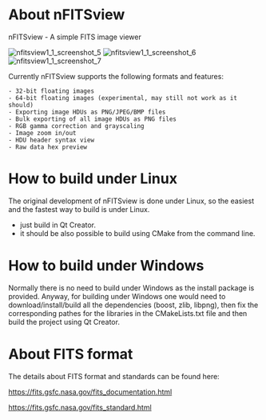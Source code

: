 # About nFITSview
nFITSview - A simple FITS image viewer

![nfitsview1_1_screenshot_5](https://user-images.githubusercontent.com/109148999/180640402-b17321d1-2002-4112-81db-3fd0c16e0b8f.png)
![nfitsview1_1_screenshot_6](https://user-images.githubusercontent.com/109148999/180640403-01bed71b-ae8b-4fdd-aa3b-2d104e64ea56.png)
![nfitsview1_1_screenshot_7](https://user-images.githubusercontent.com/109148999/180741392-779ce687-e1a1-4937-a806-0b9de9a6c3c7.png)


Currently nFITSview supports the following formats and features:

    - 32-bit floating images
    - 64-bit floating images (experimental, may still not work as it should)
    - Exporting image HDUs as PNG/JPEG/BMP files
    - Bulk exporting of all image HDUs as PNG files
    - RGB gamma correction and grayscaling
    - Image zoom in/out
    - HDU header syntax view
    - Raw data hex preview
    
# How to build under Linux

The original development of nFITSview is done under Linux, so the easiest and the fastest way to build is under Linux.

- just build in Qt Creator. 
- it should be also possible to build using CMake from the command line.

# How to build under Windows

Normally there is no need to build under Windows as the install package is provided. 
Anyway, for building under Windows one would need to download/install/build all the dependencies (boost, zlib, libpng), then fix the
corresponding pathes for the libraries in the CMakeLists.txt file and then build the project using Qt Creator.

# About FITS format

The details about FITS format and standards can be found here:

https://fits.gsfc.nasa.gov/fits_documentation.html

https://fits.gsfc.nasa.gov/fits_standard.html

